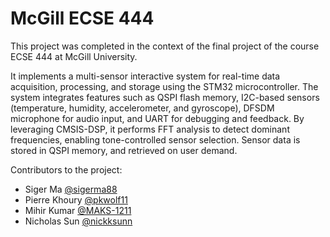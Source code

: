 # McGill ECSE 444

This project was completed in the context of the final project of the course ECSE 444 at McGill University.

It implements a multi-sensor interactive system for real-time data acquisition, processing, and storage using the STM32 microcontroller. The system integrates features such as QSPI flash memory, I2C-based sensors (temperature, humidity, accelerometer, and gyroscope), DFSDM microphone for audio input, and UART for debugging and feedback. By leveraging CMSIS-DSP, it performs FFT analysis to detect dominant frequencies, enabling tone-controlled sensor selection. Sensor data is stored in QSPI memory, and retrieved on user demand.

Contributors to the project:

- Siger Ma [@sigerma88](https://github.com/sigerma88)  
- Pierre Khoury [@pkwolf11](https://github.com/pkwolf11)  
- Mihir Kumar [@MAKS-1211](https://github.com/MAKS-1211)  
- Nicholas Sun [@nickksunn](https://github.com/nickksunn)  

